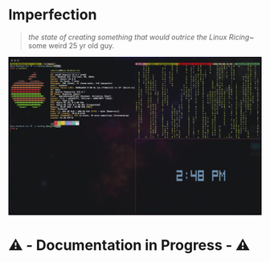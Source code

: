 # Imperfection

> _the state of creating something that would outrice the Linux Ricing_~ some weird 25 yr old guy.

![Mac-Ricing](/assets/mac-ricing-2.png)

# ⚠️ - Documentation in Progress - ⚠️
